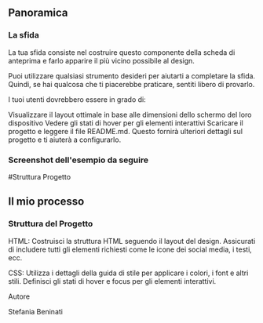 ## Panoramica

### La sfida

La tua sfida consiste nel costruire questo componente della scheda di anteprima e farlo apparire il più vicino possibile al design.

Puoi utilizzare qualsiasi strumento desideri per aiutarti a completare la sfida. Quindi, se hai qualcosa che ti piacerebbe praticare, sentiti libero di provarlo.

I tuoi utenti dovrebbero essere in grado di:

Visualizzare il layout ottimale in base alle dimensioni dello schermo del loro dispositivo
Vedere gli stati di hover per gli elementi interattivi
Scaricare il progetto e leggere il file README.md. Questo fornirà ulteriori dettagli sul progetto e ti aiuterà a configurarlo.

### Screenshot dell'esempio da seguire

#Struttura Progetto


## Il mio processo

### Struttura del Progetto

HTML:
Costruisci la struttura HTML seguendo il layout del design. Assicurati di includere tutti gli elementi richiesti come le icone dei social media, i testi, ecc.

CSS:
Utilizza i dettagli della guida di stile per applicare i colori, i font e altri stili. Definisci gli stati di hover e focus per gli elementi interattivi.


Autore

Stefania Beninati 
